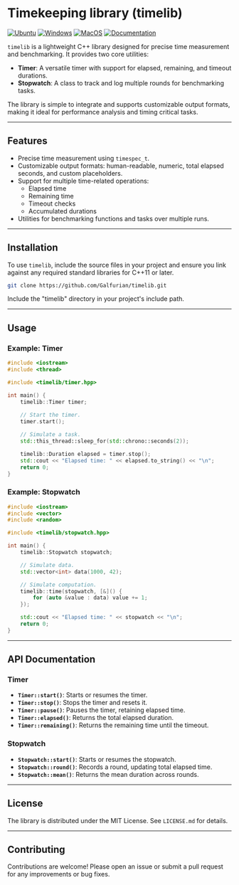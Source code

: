 # Timekeeping library (timelib)

[![Ubuntu](https://github.com/Galfurian/timelib/actions/workflows/ubuntu.yml/badge.svg)](https://github.com/Galfurian/timelib/actions/workflows/ubuntu.yml)
[![Windows](https://github.com/Galfurian/timelib/actions/workflows/windows.yml/badge.svg)](https://github.com/Galfurian/timelib/actions/workflows/windows.yml)
[![MacOS](https://github.com/Galfurian/timelib/actions/workflows/macos.yml/badge.svg)](https://github.com/Galfurian/timelib/actions/workflows/macos.yml)
[![Documentation](https://github.com/Galfurian/timelib/actions/workflows/documentation.yml/badge.svg)](https://github.com/Galfurian/timelib/actions/workflows/documentation.yml)

`timelib` is a lightweight C++ library designed for precise time measurement and
benchmarking. It provides two core utilities:

- **Timer**: A versatile timer with support for elapsed, remaining, and timeout durations.
- **Stopwatch**: A class to track and log multiple rounds for benchmarking tasks.

The library is simple to integrate and supports customizable output formats,
making it ideal for performance analysis and timing critical tasks.

---

## Features

- Precise time measurement using `timespec_t`.
- Customizable output formats: human-readable, numeric, total elapsed seconds, and custom placeholders.
- Support for multiple time-related operations:
  - Elapsed time
  - Remaining time
  - Timeout checks
  - Accumulated durations
- Utilities for benchmarking functions and tasks over multiple runs.

---

## Installation

To use `timelib`, include the source files in your project and ensure you link against any required standard libraries for C++11 or later.

```bash
git clone https://github.com/Galfurian/timelib.git
```

Include the "timelib" directory in your project's include path.

---

## Usage

### Example: Timer

```cpp
#include <iostream>
#include <thread>

#include <timelib/timer.hpp>

int main() {
    timelib::Timer timer;
    
    // Start the timer.
    timer.start();

    // Simulate a task.
    std::this_thread::sleep_for(std::chrono::seconds(2));

    timelib::Duration elapsed = timer.stop();
    std::cout << "Elapsed time: " << elapsed.to_string() << "\n";
    return 0;
}
```

### Example: Stopwatch

```cpp
#include <iostream>
#include <vector>
#include <random>

#include <timelib/stopwatch.hpp>

int main() {
    timelib::Stopwatch stopwatch;

    // Simulate data.
    std::vector<int> data(1000, 42);

    // Simulate computation.
    timelib::time(stopwatch, [&]() {
        for (auto &value : data) value += 1;
    });

    std::cout << "Elapsed time: " << stopwatch << "\n";
    return 0;
}
```

---

## API Documentation

### Timer

- **`Timer::start()`**: Starts or resumes the timer.
- **`Timer::stop()`**: Stops the timer and resets it.
- **`Timer::pause()`**: Pauses the timer, retaining elapsed time.
- **`Timer::elapsed()`**: Returns the total elapsed duration.
- **`Timer::remaining()`**: Returns the remaining time until the timeout.

### Stopwatch

- **`Stopwatch::start()`**: Starts or resumes the stopwatch.
- **`Stopwatch::round()`**: Records a round, updating total elapsed time.
- **`Stopwatch::mean()`**: Returns the mean duration across rounds.

---

## License

The library is distributed under the MIT License. See `LICENSE.md` for details.

---

## Contributing

Contributions are welcome! Please open an issue or submit a pull request for any
improvements or bug fixes.
